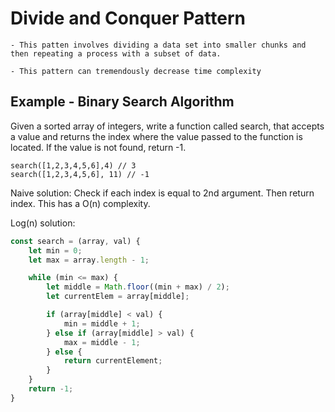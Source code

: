 # Divide and Conquer Pattern
    - This patten involves dividing a data set into smaller chunks and then repeating a process with a subset of data.

    - This pattern can tremendously decrease time complexity

## Example - Binary Search Algorithm

Given a sorted array of integers, write a function called search, that accepts a value and returns the index where the value passed to the function is located. If the value is not found, return -1.

```
search([1,2,3,4,5,6],4) // 3
search([1,2,3,4,5,6], 11) // -1
```

Naive solution: Check if each index is equal to 2nd argument. Then return index. This has a O(n) complexity.

Log(n) solution:
```js
const search = (array, val) {
    let min = 0;
    let max = array.length - 1;

    while (min <= max) {
        let middle = Math.floor((min + max) / 2);
        let currentElem = array[middle];

        if (array[middle] < val) {
            min = middle + 1;
        } else if (array[middle] > val) {
            max = middle - 1;
        } else {
            return currentElement;
        }
    }
    return -1;
}

```
